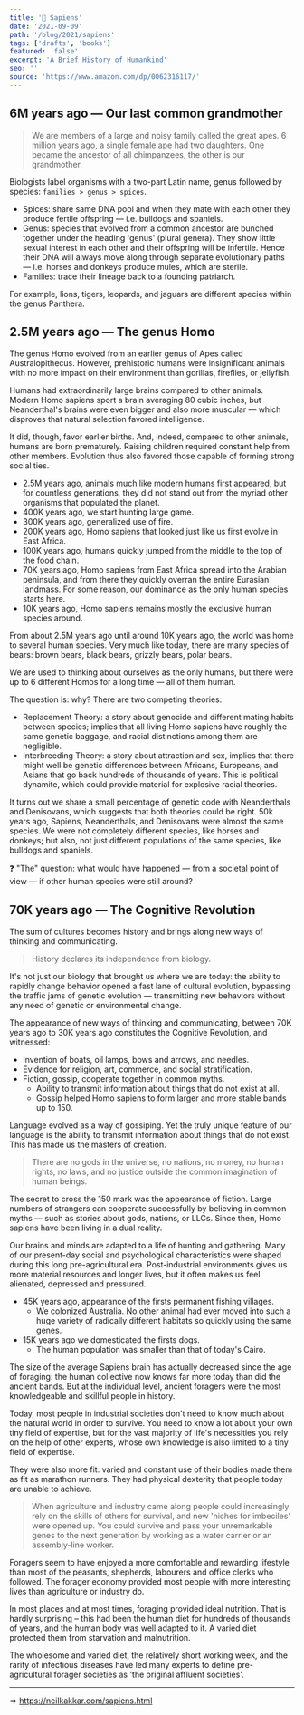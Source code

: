 ```yaml
---
title: '📖 Sapiens'
date: '2021-09-09'
path: '/blog/2021/sapiens'
tags: ['drafts', 'books']
featured: 'false'
excerpt: 'A Brief History of Humankind'
seo: ''
source: 'https://www.amazon.com/dp/0062316117/'
---
```


## 6M years ago — Our last common grandmother

> We are members of a large and noisy family called the great apes. 6 million years ago, a single female ape had two daughters. One became the ancestor of all chimpanzees, the other is our grandmother.

Biologists label organisms with a two-part Latin name, genus followed by species: `families > genus > spices`.

- Spices: share same DNA pool and when they mate with each other they produce fertile offspring — i.e. bulldogs and spaniels.
- Genus: species that evolved from a common ancestor are bunched together under the heading 'genus' (plural genera). They show little sexual interest in each other and their offspring will be infertile. Hence their DNA will always move along through separate evolutionary paths — i.e. horses and donkeys produce mules, which are sterile.
- Families: trace their lineage back to a founding patriarch.

For example, lions, tigers, leopards, and jaguars are different species within the genus Panthera.

## 2.5M years ago — The genus Homo

The genus Homo evolved from an earlier genus of Apes called Australopithecus. However, prehistoric humans were insignificant animals with no more impact on their environment than gorillas, fireflies, or jellyfish.

Humans had extraordinarily large brains compared to other animals. Modern Homo sapiens sport a brain averaging 80 cubic inches, but Neanderthal's brains were even bigger and also more muscular — which disproves that natural selection favored intelligence.

It did, though, favor earlier births. And, indeed, compared to other animals, humans are born prematurely. Raising children required constant help from other members. Evolution thus also favored those capable of forming strong social ties.

- 2.5M years ago, animals much like modern humans first appeared, but for countless generations, they did not stand out from the myriad other organisms that populated the planet.
- 400K years ago, we start hunting large game.
- 300K years ago, generalized use of fire.
- 200K years ago, Homo sapiens that looked just like us first evolve in East Africa.
- 100K years ago, humans quickly jumped from the middle to the top of the food chain.
- 70K years ago, Homo sapiens from East Africa spread into the Arabian peninsula, and from there they quickly overran the entire Eurasian landmass. For some reason, our dominance as the only human species starts here.
- 10K years ago, Homo sapiens remains mostly the exclusive human species around.

From about 2.5M years ago until around 10K years ago, the world was home to several human species. Very much like today, there are many species of bears: brown bears, black bears, grizzly bears, polar bears.

We are used to thinking about ourselves as the only humans, but there were up to 6 different Homos for a long time — all of them human.

The question is: why? There are two competing theories:

- Replacement Theory: a story about genocide and different mating habits between species; implies that all living Homo sapiens have roughly the same genetic baggage, and racial distinctions among them are negligible.
- Interbreeding Theory: a story about attraction and sex, implies that there might well be genetic differences between Africans, Europeans, and Asians that go back hundreds of thousands of years. This is political dynamite, which could provide material for explosive racial theories.

It turns out we share a small percentage of genetic code with Neanderthals and Denisovans, which suggests that both theories could be right. 50k years ago, Sapiens, Neanderthals, and Denisovans were almost the same species. We were not completely different species, like horses and donkeys; but also, not just different populations of the same species, like bulldogs and spaniels.

❓ "The" question: what would have happened — from a societal point of view — if other human species were still around?

## 70K years ago — The Cognitive Revolution

The sum of cultures becomes history and brings along new ways of thinking and communicating.

> History declares its independence from biology.

It's not just our biology that brought us where we are today: the ability to rapidly change behavior opened a fast lane of cultural evolution, bypassing the traffic jams of genetic evolution — transmitting new behaviors without any need of genetic or environmental change.

The appearance of new ways of thinking and communicating, between 70K years ago to 30K years ago constitutes the Cognitive Revolution, and witnessed:

- Invention of boats, oil lamps, bows and arrows, and needles.
- Evidence for religion, art, commerce, and social stratification.
- Fiction, gossip, cooperate together in common myths.
  - Ability to transmit information about things that do not exist at all.
  - Gossip helped Homo sapiens to form larger and more stable bands up to 150.

Language evolved as a way of gossiping. Yet the truly unique feature of our language is the ability to transmit information about things that do not exist. This has made us the masters of creation.

> There are no gods in the universe, no nations, no money, no human rights, no laws, and no justice outside the common imagination of human beings.

The secret to cross the 150 mark was the appearance of fiction. Large numbers of strangers can cooperate successfully by believing in common myths — such as stories about gods, nations, or LLCs. Since then, Homo sapiens have been living in a dual reality.

Our brains and minds are adapted to a life of hunting and gathering. Many of our present-day social and psychological characteristics were shaped during this long pre-agricultural era. Post-industrial environments gives us more material resources and longer lives, but it often makes us feel alienated, depressed and pressured.

- 45K years ago, appearance of the firsts permanent fishing villages.
  - We colonized Australia. No other animal had ever moved into such a huge variety of radically different habitats so quickly using the same genes.
- 15K years ago we domesticated the firsts dogs.
  - The human population was smaller than that of today's Cairo.

The size of the average Sapiens brain has actually decreased since the age of foraging: the human collective now knows far more today than did the ancient bands. But at the individual level, ancient foragers were the most knowledgeable and skillful people in history.

Today, most people in industrial societies don't need to know much about the natural world in order to survive. You need to know a lot about your own tiny field of expertise, but for the vast majority of life's necessities you rely on the help of other experts, whose own knowledge is also limited to a tiny field of expertise.

They were also more fit: varied and constant use of their bodies made them as fit as marathon runners. They had physical dexterity that people today are unable to achieve.

> When agriculture and industry came along people could increasingly rely on the skills of others for survival, and new 'niches for imbeciles' were opened up. You could survive and pass your unremarkable genes to the next generation by working as a water carrier or an assembly-line worker.

Foragers seem to have enjoyed a more comfortable and rewarding lifestyle than most of the peasants, shepherds, labourers and office clerks who followed. The forager economy provided most people with more interesting lives than agriculture or industry do.

In most places and at most times, foraging provided ideal nutrition. That is hardly surprising – this had been the human diet for hundreds of thousands of years, and the human body was well adapted to it. A varied diet protected them from starvation and malnutrition.

The wholesome and varied diet, the relatively short working week, and the rarity of infectious diseases have led many experts to define pre-agricultural forager societies as 'the original affluent societies'.

---

=> https://neilkakkar.com/sapiens.html

